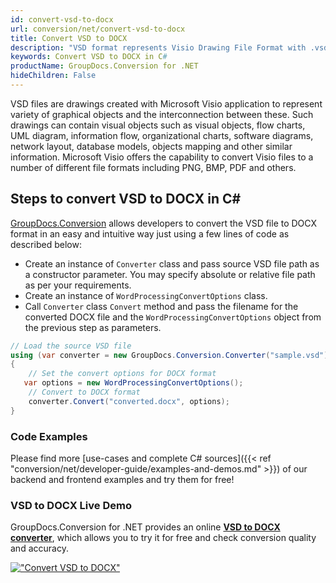 ```yaml
---
id: convert-vsd-to-docx
url: conversion/net/convert-vsd-to-docx
title: Convert VSD to DOCX
description: "VSD format represents Visio Drawing File Format with .vsd extension. Learn how to convert VSD to DOCX file programmatically in C# language using GroupDocs.Conversion for .NET library."
keywords: Convert VSD to DOCX in C#
productName: GroupDocs.Conversion for .NET
hideChildren: False
---
```


VSD files are drawings created with Microsoft Visio application to represent variety of graphical objects and the interconnection between these. Such drawings can contain visual objects such as visual objects, flow charts, UML diagram, information flow, organizational charts, software diagrams, network layout, database models, objects mapping and other similar information. Microsoft Visio offers the capability to convert Visio files to a number of different file formats including PNG, BMP, PDF and others.

## Steps to convert VSD to DOCX in C#

[GroupDocs.Conversion](https://products.groupdocs.com/conversion/net) allows developers to convert the VSD file to DOCX format in an easy and intuitive way just using a few lines of code as described below:

* Create an instance of `Converter` class and pass source VSD file path as a constructor parameter. You may specify absolute or relative file path as per your requirements. 
* Create an instance of `WordProcessingConvertOptions` class.
* Call `Converter` class `Convert` method and pass the filename for the converted DOCX file and the `WordProcessingConvertOptions` object from the previous step as parameters.

```csharp
// Load the source VSD file
using (var converter = new GroupDocs.Conversion.Converter("sample.vsd"))
{
    // Set the convert options for DOCX format
   var options = new WordProcessingConvertOptions();
    // Convert to DOCX format
    converter.Convert("converted.docx", options);
}
```

### Code Examples

Please find more [use-cases and complete C# sources]({{< ref "conversion/net/developer-guide/examples-and-demos.md" >}}) of our backend and frontend examples and try them for free!

### VSD to DOCX Live Demo

GroupDocs.Conversion for .NET provides an online [**VSD to DOCX converter**](https://products.groupdocs.app/conversion/vsd-to-docx), which allows you to try it for free and check conversion quality and accuracy.

[!["Convert VSD to DOCX"](conversion/net/images/convert-to-docx/convert-vsd-to-docx.png)](https://products.groupdocs.app/conversion/vsd-to-docx)
